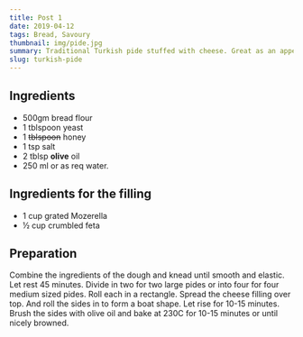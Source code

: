 ```yaml
---
title: Post 1
date: 2019-04-12
tags: Bread, Savoury
thumbnail: img/pide.jpg
summary: Traditional Turkish pide stuffed with cheese. Great as an appetizer or for breakfast or lunch.
slug: turkish-pide
---
```


## Ingredients

+ 500gm bread flour
+ 1 tblspoon yeast
+ 1 ~~tblspoon~~ honey
+ 1 tsp salt
+ 2 tblsp **olive** oil
+ 250 ml or as req water.

## Ingredients for the filling

+ 1 cup grated Mozerella
+ ½ cup crumbled feta 

## Preparation
 
Combine the ingredients of the dough and knead until smooth and elastic. Let rest 45 minutes. Divide in two for two large pides or into four for four medium sized pides. Roll each in a rectangle. Spread the cheese filling over top. And roll the sides in to form a boat shape. Let rise for 10-15 minutes. Brush the sides with olive oil and bake at 230C for 10-15 minutes or until nicely browned.